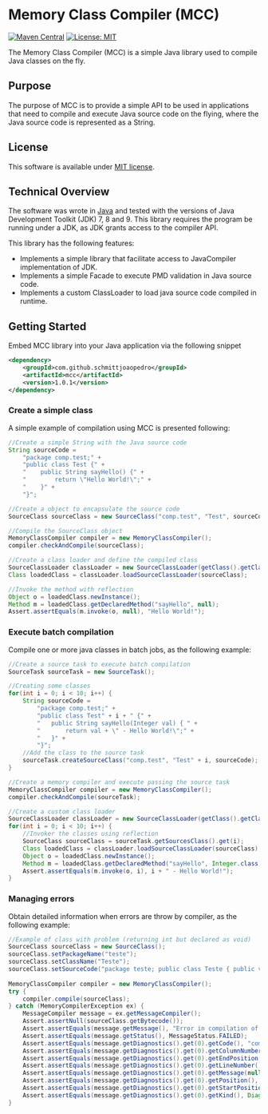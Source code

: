 # Memory Class Compiler (MCC)

[![Maven Central](https://maven-badges.herokuapp.com/maven-central/com.github.schmittjoaopedro/mcc/badge.svg?style=flat)](http://mvnrepository.com/artifact/com.github.schmittjoaopedro/mcc)
[![License: MIT](https://img.shields.io/badge/License-MIT-yellow.svg)](https://opensource.org/licenses/MIT)

The Memory Class Compiler (MCC) is a simple Java library used to compile Java classes on the fly.

## Purpose

The purpose of MCC is to provide a simple API to be used in applications that need to compile and execute Java source code on the flying, where the Java source code is represented as a String.

## License

This software is available under [MIT license](https://opensource.org/licenses/MIT).

## Technical Overview

The software was wrote in [Java](http://www.oracle.com/technetwork/java/javase/downloads/jdk9-downloads-3848520.html) and tested with the versions of Java Development Toolkit (JDK) 7, 8 and 9. This library requires the program be running under a JDK, as JDK grants access to the compiler API.

This library has the following features:
*	Implements a simple library that facilitate access to JavaCompiler implementation of JDK.
*	Implements a simple Facade to execute PMD validation in Java source code.
*	Implements a custom ClassLoader to load java source code compiled in runtime.

## Getting Started

Embed MCC library into your Java application via the following snippet
```xml
<dependency>
    <groupId>com.github.schmittjoaopedro</groupId>
    <artifactId>mcc</artifactId>
    <version>1.0.1</version>
</dependency>
```

### Create a simple class

A simple example of compilation using MCC is presented following:

```java
//Create a simple String with the Java source code
String sourceCode = 
	"package comp.test;" +
    "public class Test {" + 
    "    public String sayHello() {" +
    "        return \"Hello World!\";" +
    "    }" +
    "}";

//Create a object to encapsulate the source code
SourceClass sourceClass = new SourceClass("comp.test", "Test", sourceCode);

//Compile the SourceClass object
MemoryClassCompiler compiler = new MemoryClassCompiler();
compiler.checkAndCompile(sourceClass);

//Create a class loader and define the compiled class
SourceClassLoader classLoader = new SourceClassLoader(getClass().getClassLoader());
Class loadedClass = classLoader.loadSourceClassLoader(sourceClass);

//Invoke the method with reflection
Object o = loadedClass.newInstance();
Method m = loadedClass.getDeclaredMethod("sayHello", null);
Assert.assertEquals(m.invoke(o, null), "Hello World!");
```

### Execute batch compilation

Compile one or more java classes in batch jobs, as the following example:

```java
//Create a source task to execute batch compilation
SourceTask sourceTask = new SourceTask();

//Creating some classes
for(int i = 0; i < 10; i++) {
	String sourceCode = 
    	"package comp.test;" + 
    	"public class Test" + i + " {" +
        "	public String sayHello(Integer val) { " +
        "		return val + \" - Hello World!\";" +
        "	}" +
        "}";
    //Add the class to the source task
	sourceTask.createSourceClass("comp.test", "Test" + i, sourceCode);
}

//Create a memory compiler and execute passing the source task
MemoryClassCompiler compiler = new MemoryClassCompiler();
compiler.checkAndCompile(sourceTask);

//Create a custom class loader
SourceClassLoader classLoader = new SourceClassLoader(getClass().getClassLoader());
for(int i = 0; i < 10; i++) {
	//Invoker the classes using reflection
	SourceClass sourceClass = sourceTask.getSourcesClass().get(i);
	Class loadedClass = classLoader.loadSourceClassLoader(sourceClass);
    Object o = loadedClass.newInstance();
    Method m = loadedClass.getDeclaredMethod("sayHello", Integer.class);
    Assert.assertEquals(m.invoke(o, i), i + " - Hello World!");
}
```

### Managing errors

Obtain detailed information when errors are throw by compiler, as the following example:

```java
//Example of class with problem (returning int but declared as void)
SourceClass sourceClass = new SourceClass();
sourceClass.setPackageName("teste");
sourceClass.setClassName("Teste");
sourceClass.setSourceCode("package teste; public class Teste { public void t() { return 2; } }");
        
MemoryClassCompiler compiler = new MemoryClassCompiler();
try {
	compiler.compile(sourceClass);
} catch (MemoryCompilerException ex) {
	MessageCompiler message = ex.getMessageCompiler();
	Assert.assertNull(sourceClass.getBytecode());
    Assert.assertEquals(message.getMessage(), "Error in compilation of class");
    Assert.assertEquals(message.getStatus(), MessageStatus.FAILED);
    Assert.assertEquals(message.getDiagnostics().get(0).getCode(), "compiler.err.prob.found.req");
    Assert.assertEquals(message.getDiagnostics().get(0).getColumnNumber(), 62);
    Assert.assertEquals(message.getDiagnostics().get(0).getEndPosition(), 62);
    Assert.assertEquals(message.getDiagnostics().get(0).getLineNumber(), 1);
    Assert.assertEquals(message.getDiagnostics().get(0).getMessage(null), "incompatible types: unexpected return value");
    Assert.assertEquals(message.getDiagnostics().get(0).getPosition(), 61);
    Assert.assertEquals(message.getDiagnostics().get(0).getStartPosition(), 61);
    Assert.assertEquals(message.getDiagnostics().get(0).getKind(), Diagnostic.Kind.ERROR);
}
```